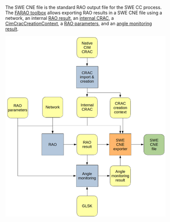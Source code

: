 The SWE CNE file is the standard RAO output file for the SWE CC process.  
The [FARAO toolbox](https://github.com/farao-community/farao-core/tree/master/data/result-exporter/swe-cne-exporter)
allows exporting RAO results in a SWE CNE file using a network, an internal [RAO result](/docs/output-data/rao-result-json),
an [internal CRAC](/docs/input-data/crac/json), a [CimCracCreationContext](/docs/input-data/crac/creation-context#cim),
a [RAO parameters](/docs/parameters), and an [angle monitoring result](/docs/engine/monitoring/angle-monitoring#result).

![SWE CNE](/assets/img/swe-cne.png)